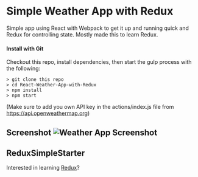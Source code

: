 # Simple Weather App with Redux
Simple app using React with Webpack to get it up and running quick and Redux for controlling state. Mostly made this to learn Redux.

#### Install with Git
Checkout this repo, install dependencies, then start the gulp process with the following:

```
> git clone this repo
> cd React-Weather-App-with-Redux
> npm install
> npm start
```
(Make sure to add you own API key in the actions/index.js file from https://api.openweathermap.org)

## Screenshot ![Weather App Screenshot](https://i.imgur.com/uz5ySxT.png "Weather App Screenshot")

## ReduxSimpleStarter

Interested in learning [Redux](https://www.udemy.com/react-redux/)?

